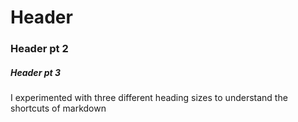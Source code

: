 # Header
### Header pt 2
##### Header pt 3
I experimented with three different heading sizes to understand the shortcuts of markdown

